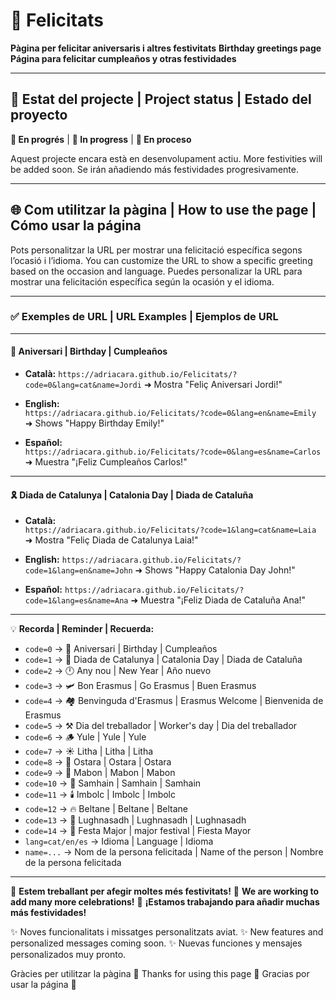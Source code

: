 
# 🎉 Felicitats

**Pàgina per felicitar aniversaris i altres festivitats**
**Birthday greetings page**
**Página para felicitar cumpleaños y otras festividades**

---

## 📌 Estat del projecte | Project status | Estado del proyecto

**🔧 En progrés** | **🔧 In progress** | **🔧 En proceso**

Aquest projecte encara està en desenvolupament actiu.
More festivities will be added soon.
Se irán añadiendo más festividades progresivamente.

---

## 🌐 Com utilitzar la pàgina | How to use the page | Cómo usar la página

Pots personalitzar la URL per mostrar una felicitació específica segons l’ocasió i l’idioma.
You can customize the URL to show a specific greeting based on the occasion and language.
Puedes personalizar la URL para mostrar una felicitación específica según la ocasión y el idioma.

---

### ✅ Exemples de URL | URL Examples | Ejemplos de URL

---

#### 🎂 Aniversari | Birthday | Cumpleaños

- **Català:**
  `https://adriacara.github.io/Felicitats/?code=0&lang=cat&name=Jordi`
  ➜ Mostra "Feliç Aniversari Jordi!"

- **English:**  
  `https://adriacara.github.io/Felicitats/?code=0&lang=en&name=Emily`
  ➜ Shows "Happy Birthday Emily!"

- **Español:**  
  `https://adriacara.github.io/Felicitats/?code=0&lang=es&name=Carlos`
  ➜ Muestra "¡Feliz Cumpleaños Carlos!"

---

#### 🎗️ Diada de Catalunya | Catalonia Day | Diada de Cataluña

- **Català:**  
  `https://adriacara.github.io/Felicitats/?code=1&lang=cat&name=Laia`
  ➜ Mostra "Feliç Diada de Catalunya Laia!"

- **English:**
  `https://adriacara.github.io/Felicitats/?code=1&lang=en&name=John`
  ➜ Shows "Happy Catalonia Day John!"

- **Español:**
  `https://adriacara.github.io/Felicitats/?code=1&lang=es&name=Ana`
  ➜ Muestra "¡Feliz Diada de Cataluña Ana!"

---

💡 **Recorda | Reminder | Recuerda:**
- `code=0` → 🎂 Aniversari | Birthday | Cumpleaños
- `code=1` → 💛 Diada de Catalunya | Catalonia Day | Diada de Cataluña
- `code=2` → 🕛 Any nou | New Year | Año nuevo
- `code=3` → 🛩️ Bon Erasmus | Go Erasmus | Buen Erasmus
- `code=4` → 🏘️ Benvinguda d'Erasmus | Erasmus Welcome | Bienvenida de Erasmus
- `code=5` → ⚒️ Dia del treballador | Worker's day | Dia del treballador
- `code=6` → 🪵 Yule | Yule | Yule
- `code=7` → ☀️ Litha | Litha | Litha
- `code=8` → 🥚 Ostara | Ostara | Ostara
- `code=9` → 🍂 Mabon | Mabon | Mabon
- `code=10` → 🎃 Samhain | Samhain | Samhain
- `code=11` → 🕯️ Imbolc | Imbolc | Imbolc
- `code=12` → 🔥 Beltane | Beltane | Beltane
- `code=13` → 🌾 Lughnasadh | Lughnasadh | Lughnasadh
- `code=14` → 🍎 Festa Major | major festival | Fiesta Mayor
- `lang=cat/en/es` → Idioma | Language | Idioma
- `name=...` → Nom de la persona felicitada | Name of the person | Nombre de la persona felicitada

---

📣 **Estem treballant per afegir moltes més festivitats!**
📣 **We are working to add many more celebrations!**
📣 **¡Estamos trabajando para añadir muchas más festividades!**

✨ Noves funcionalitats i missatges personalitzats aviat.
✨ New features and personalized messages coming soon.
✨ Nuevas funciones y mensajes personalizados muy pronto.

Gràcies per utilitzar la pàgina 💛
Thanks for using this page 💛
Gracias por usar la página 💛